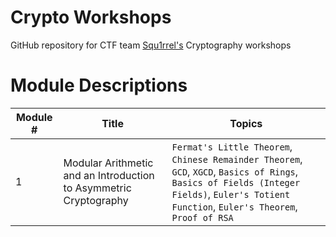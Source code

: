 # Crypto Workshops
GitHub repository for CTF team [Squ1rrel's](https://squ1rrel.dev/) Cryptography workshops

# Module Descriptions
| Module #| Title | Topics | 
| --- | --- | --- |
| 1 | Modular Arithmetic and an Introduction to Asymmetric Cryptography | `Fermat's Little Theorem`, `Chinese Remainder Theorem`, `GCD`, `XGCD`, `Basics of Rings`, `Basics of Fields (Integer Fields)`, `Euler's Totient Function`, `Euler's Theorem`, `Proof of RSA` |

